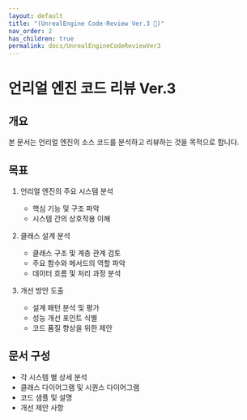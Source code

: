 ```yaml
---
layout: default
title: "(UnrealEngine Code-Review Ver.3 🐳)"
nav_order: 2
has_children: true
permalink: docs/UnrealEngineCodeReviewVer3
---
```


# 언리얼 엔진 코드 리뷰 Ver.3

## 개요
본 문서는 언리얼 엔진의 소스 코드를 분석하고 리뷰하는 것을 목적으로 합니다.

## 목표
1. 언리얼 엔진의 주요 시스템 분석
   - 핵심 기능 및 구조 파악
   - 시스템 간의 상호작용 이해
   
2. 클래스 설계 분석
   - 클래스 구조 및 계층 관계 검토
   - 주요 함수와 메서드의 역할 파악
   - 데이터 흐름 및 처리 과정 분석

3. 개선 방안 도출
   - 설계 패턴 분석 및 평가
   - 성능 개선 포인트 식별
   - 코드 품질 향상을 위한 제안

## 문서 구성
- 각 시스템 별 상세 분석
- 클래스 다이어그램 및 시퀀스 다이어그램
- 코드 샘플 및 설명
- 개선 제안 사항
